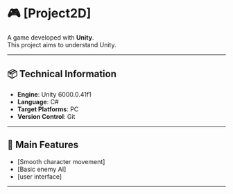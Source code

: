 # 🎮 [Project2D]

A game developed with **Unity**.  
This project aims to understand Unity.

---

## 📦 Technical Information

- **Engine**: Unity 6000.0.41f1
- **Language**: C#
- **Target Platforms**: PC
- **Version Control**: Git

---

## 🚀 Main Features

-  [Smooth character movement]
-  [Basic enemy AI]
-  [user interface]

---
